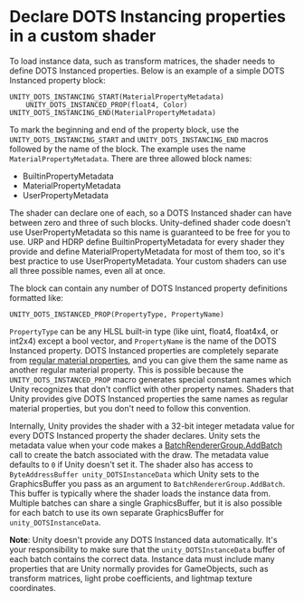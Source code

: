 # Declare DOTS Instancing properties in a custom shader

To load instance data, such as transform matrices, the shader needs to define DOTS Instanced properties. Below is an example of a simple DOTS Instanced property block:

```
UNITY_DOTS_INSTANCING_START(MaterialPropertyMetadata)
    UNITY_DOTS_INSTANCED_PROP(float4, Color)
UNITY_DOTS_INSTANCING_END(MaterialPropertyMetadata)
```

To mark the beginning and end of the property block, use the `UNITY_DOTS_INSTANCING_START` and `UNITY_DOTS_INSTANCING_END` macros followed by the name of the block. The example uses the name `MaterialPropertyMetadata`. There are three allowed block names:

* BuiltinPropertyMetadata
* MaterialPropertyMetadata
* UserPropertyMetadata

The shader can declare one of each, so a DOTS Instanced shader can have between zero and three of such blocks. Unity-defined shader code doesn't use UserPropertyMetadata so this name is guaranteed to be free for you to use. URP and HDRP define BuiltinPropertyMetadata for every shader they provide and define MaterialPropertyMetadata for most of them too, so it's best practice to use UserPropertyMetadata. Your custom shaders can use all three possible names, even all at once.

The block can contain any number of DOTS Instanced property definitions formatted like:

```
UNITY_DOTS_INSTANCED_PROP(PropertyType, PropertyName)
```

`PropertyType` can be any HLSL built-in type (like uint, float4, float4x4, or int2x4) except a bool vector, and `PropertyName` is the name of the DOTS Instanced property. DOTS Instanced properties are completely separate from [regular material properties](https://docs.unity3d.com/6000.0/Documentation/Manual/SL-Properties), and you can give them the same name as another regular material property. This is possible because the `UNITY_DOTS_INSTANCED_PROP` macro generates special constant names which Unity recognizes that don't conflict with other property names. Shaders that Unity provides give DOTS Instanced properties the same names as regular material properties, but you don't need to follow this convention.

Internally, Unity provides the shader with a 32-bit integer metadata value for every DOTS Instanced property the shader declares. Unity sets the metadata value when your code makes a [BatchRendererGroup.AddBatch](https://docs.unity3d.com/6000.0/Documentation/ScriptReference/Rendering.BatchRendererGroup.AddBatch) call to create the batch associated with the draw. The metadata value defaults to `0` if Unity doesn't set it. The shader also has access to `ByteAddressBuffer unity_DOTSInstanceData` which Unity sets to the GraphicsBuffer you pass as an argument to `BatchRendererGroup.AddBatch`. This buffer is typically where the shader loads the instance data from. Multiple batches can share a single GraphicsBuffer, but it is also possible for each batch to use its own separate GraphicsBuffer for `unity_DOTSInstanceData`.

**Note**: Unity doesn't provide any DOTS Instanced data automatically. It's your responsibility to make sure that the `unity_DOTSInstanceData` buffer of each batch contains the correct data. Instance data must include many properties that are Unity normally provides for GameObjects, such as transform matrices, light probe coefficients, and lightmap texture coordinates.
